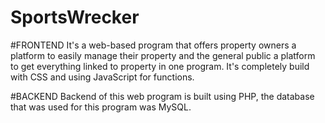 # SportsWrecker

#FRONTEND
It's a web-based program that offers property owners a platform to easily manage 
their property and the general public a platform to get everything linked to property in one program. 
It's completely build with CSS and using JavaScript for functions.

#BACKEND
Backend of this web program is built using PHP, the database that was used for this program was MySQL.
